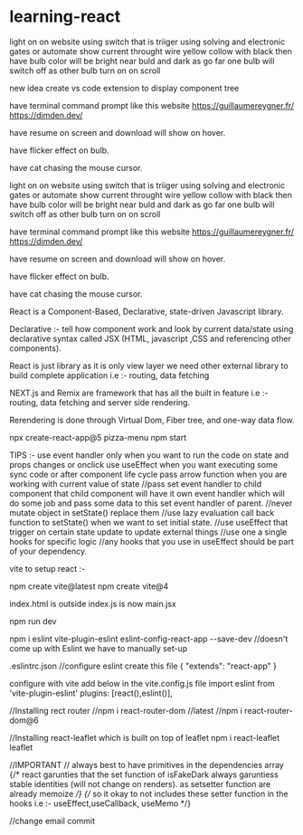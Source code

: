 # learning-react

light on on website using switch that is triiger using solving and electronic gates or automate
show current throught wire yellow collow with black then have bulb color will be bright near buld and dark as go far
one bulb will switch off as other bulb turn on on scroll

new idea create vs code extension to display component tree

have terminal command prompt like this website
https://guillaumereygner.fr/
https://dimden.dev/

have resume on screen and download will show on hover.

have flicker effect on bulb.

have cat chasing the mouse cursor.

light on on website using switch that is triiger using solving and electronic gates or automate
show current throught wire yellow collow with black then have bulb color will be bright near buld and dark as go far
one bulb will switch off as other bulb turn on on scroll

have terminal command prompt like this website
https://guillaumereygner.fr/
https://dimden.dev/

have resume on screen and download will show on hover.

have flicker effect on bulb.

have cat chasing the mouse cursor.

React is a Component-Based, Declarative, state-driven Javascript library.

Declarative :- tell how component work and look by current data/state using declarative syntax called JSX (HTML, javascript ,CSS and referencing other components).

React is just library as it is only view layer we need other external library to build complete application i.e :- routing, data fetching

NEXT.js and Remix are framework that has all the built in feature i.e :- routing, data fetching and server side rendering.

Rerendering is done through Virtual Dom, Fiber tree, and one-way data flow.

npx create-react-app@5 pizza-menu
npm start

TIPS :-
use event handler only when you want to run the code on state and props changes or onclick
use useEffect when you want executing some sync code or after component life cycle
pass arrow function when you are working with current value of state
//pass set event handler to child component that child component will have it own event handler which will do some job and pass some data to this set event handler of parent.
//never mutate object in setState() replace them
//use lazy evaluation call back function to setState() when we want to set initial state.
//use useEffect that trigger on certain state update to update external things
//use one a single hooks for specific logic
//any hooks that you use in useEffect should be part of your dependency.



vite to setup react :-

npm create vite@latest
npm create vite@4

index.html is outside
index.js is now main.jsx

npm run dev

npm i eslint vite-plugin-eslint eslint-config-react-app --save-dev          //doesn't come up with Eslint we have to manually set-up

.eslintrc.json       //configure eslint create this file
{
    "extends": "react-app"
}

configure with vite add below in the vite.config.js file
import eslint from 'vite-plugin-eslint'
plugins: [react(),eslint()],


//Installing rect router
//npm i react-router-dom       //latest
//npm i react-router-dom@6


//Installing react-leaflet which is built on top of leaflet 
npm i react-leaflet leaflet


//IMPORTANT
// always best to have primitives in the dependencies array
{/* react garunties that the set function of isFakeDark always garuntiess stable identities (will not change on renders). as setsetter function are already memoize */}
      {/* so it okay to not includes these setter function in the hooks i.e :- useEffect,useCallback, useMemo */}


//change email commit
